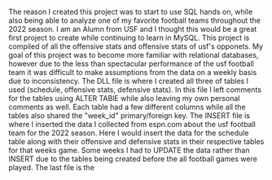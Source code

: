 The reason I created this project was to start to use SQL hands on, while also being able to analyze one of my favorite football teams throughout the 2022 season. I am an Alumn from USF and I thought this would be a great first project to create while continuing to learn in MySQL. This project is compiled of all the offensive stats and offensive stats of usf's opponets. My goal of this project was to become more familiar with relational databases, however due to the less than spectacular performance of the usf football team it was difficult to make assumptions from the data on a weekly basis due to inconsistency. 
The DLL file is where I created all three of tables I used (schedule, offensive stats, defensive stats). In this file I left comments for the tables using ALTER TABlE while also leaving my own personal comments as well. Each table had a few different columns while all the tables also shared the "week_id" primary/foreign key.
The INSERT file is where I inserted the data I collected from espn.com about the usf football team for the 2022 season. Here I would insert the data for the schedule table along with their offensive and defensive stats in their respective tables for that weeks game. Some weeks I had to UPDATE the data rather than INSERT due to the tables being created before the all football games were played.
The last file is the 
